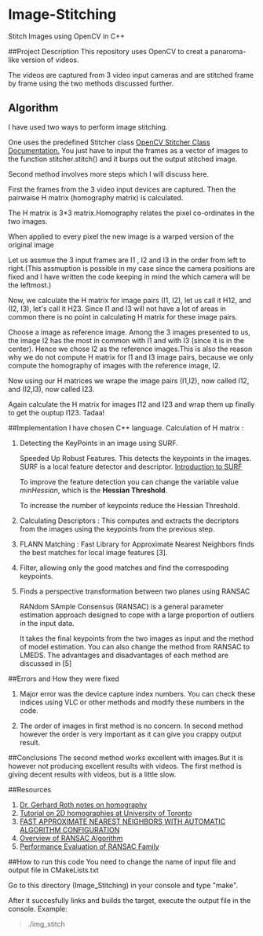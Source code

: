 # Image-Stitching
Stitch Images using OpenCV in C++

##Project Description
This repository uses OpenCV to creat a panaroma-like version of videos.

The videos are captured from 3 video input cameras and are stitched frame by frame using the two methods discussed further.

## Algorithm
I have used two ways to perform image stitching. 

One uses the predefined Stitcher class <a href = "http://docs.opencv.org/2.4/modules/stitching/doc/stitching.html">OpenCV Stitcher Class Documentation.</a>
You just have to input the frames as a vector of images to the function stitcher.stitch() and it burps out the output stitched image.

Second method involves more steps which I will discuss here.

   First the frames from the 3 video input devices are captured. Then the pairwaise H matrix (homography matrix) is calculated. 

   The H matrix is 3*3 matrix.Homography relates the pixel co-ordinates in the two images.

   When applied to every pixel the new image is a warped version of the original image


   Let us assmue the 3 input frames are I1 , I2 and I3 in the order from left to right.(This assmuption is possible in my case since the camera positions are fixed and I have written the code keeping in mind the which camera will be the leftmost.)

   Now, we calculate the H matrix for image pairs (I1, I2), let us call it H12, and (I2, I3), let's call it H23. Since I1 and I3 will not have a lot of areas in common there is no point in calculating H matrix for these image pairs.

   Choose a image as reference image. Among the 3 images presented to us, the image I2 has the most in common with I1 and with I3 (since it is in the center). Hence we chose I2 as the reference images.This is also the reason why we do not compute H matrix for I1 and I3 image pairs, because we only compute the homography of images with the reference image, I2.

   Now using our H matrices we wrape the image pairs (I1,I2), now called I12, and (I2,I3), now called I23.

  Again calculate the H matrix for images I12 and I23 and wrap them up finally to get the ouptup I123. Tadaa!


##Implementation
I have chosen C++ language. 
Calculation of H matrix : 


1. Detecting the KeyPoints in an image using SURF.

    Speeded Up Robust Features.
    This detects the keypoints in the images.
    SURF is a local feature detector and descriptor. <a href = "http://docs.opencv.org/3.0-beta/doc/py_tutorials/py_feature2d/py_surf_intro/py_surf_intro.html"> Introduction to SURF </a>

    To improve the feature detection you can change the variable value *minHessian*, which is the **Hessian Threshold**. 
  
    To increase the number of keypoints reduce the Hessian Threshold.

2. Calculating Descriptors :
   This computes and extracts the decriptors from the images using the keypoints from the previous step.

3. FLANN Matching :
   Fast Library for Approximate Nearest Neighbors  finds the best matches for local image features [3].

4. Filter, allowing only the good matches and find the correspoding keypoints.

5. Finds a perspective transformation between two planes using RANSAC

   RANdom SAmple Consensus (RANSAC) is a general parameter estimation approach designed to cope with a large
proportion of outliers in the input data. 
   
   It takes the final keypoints from the two images as input and the method of model estimation. You can also change the method from RANSAC to LMEDS. The advantages and disadvantages of each method are discussed in [5]



##Errors and How they were fixed
1. Major error was the device capture index numbers. You can check these indices using VLC or other methods and modify these numbers in the code.

2. The order of images in first method is no concern. In second method however the order is very important as it can give you crappy output result.

##Conclusions
The second method works excellent with images.But it is however not producing excellent results with videos. The first method is giving decent results with videos, but is a little slow.

##Resources
1. <a href="http://people.scs.carleton.ca/~c_shu/Courses/comp4900d/notes/homography.pdf"> Dr. Gerhard Roth notes on homography </a>
2. <a href = "http://www.cs.toronto.edu/~jepson/csc2503/tutorials/homography.pdf"> Tutorial on 2D homographies at University of Toronto </a>
3. <a href = "http://www.cs.ubc.ca/~lowe/papers/09muja.pdf"> FAST APPROXIMATE NEAREST NEIGHBORS WITH AUTOMATIC ALGORITHM CONFIGURATION </a>
4. <a href = "http://www.cse.yorku.ca/~kosta/CompVis_Notes/ransac.pdf"> Overview of RANSAC Algorithm </a>
5. <a href = "http://www.loria.fr/~berger/Enseignement/Master2/Exposes/Choi.pdf"> Performance Evaluation of RANSAC Family </a>

##How to run this code
You need to change the name of input file and output file in CMakeLists.txt

Go to this directory (Image_Stitching) in your console and type "make".

After it succesfully  links and builds the target, execute the output file in the console. Example:

> ./img_stitch
